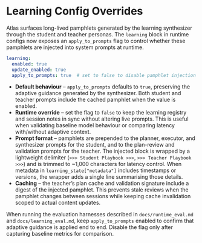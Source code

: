 # Learning Config Overrides

Atlas surfaces long-lived pamphlets generated by the learning synthesizer
through the student and teacher personas. The `learning` block in runtime
configs now exposes an `apply_to_prompts` flag to control whether these
pamphlets are injected into system prompts at runtime.

```yaml
learning:
  enabled: true
  update_enabled: true
  apply_to_prompts: true  # set to false to disable pamphlet injection
```

- **Default behaviour** – `apply_to_prompts` defaults to `true`, preserving the
  adaptive guidance generated by the synthesizer. Both student and teacher
  prompts include the cached pamphlet when the value is enabled.
- **Runtime override** – set the flag to `false` to keep the learning registry
  and session notes in sync without altering live prompts. This is useful when
  validating baseline model behaviour or comparing latency with/without
  adaptive context.
- **Prompt format** – pamphlets are prepended to the planner, executor, and
  synthesizer prompts for the student, and to the plan-review and validation
  prompts for the teacher. The injected block is wrapped by a lightweight
  delimiter (`>>> Student Playbook >>>`, `>>> Teacher Playbook >>>`) and is
  trimmed to ~1,000 characters for latency control. When metadata in
  `learning_state["metadata"]` includes timestamps or versions, the wrapper adds
  a single line summarising those details.
- **Caching** – the teacher’s plan cache and validation signature include a
  digest of the injected pamphlet. This prevents stale reviews when the
  pamphlet changes between sessions while keeping cache invalidation scoped to
  actual content updates.

When running the evaluation harnesses described in
`docs/runtime_eval.md` and `docs/learning_eval.md`, keep
`apply_to_prompts` enabled to confirm that adaptive guidance is applied end to
end. Disable the flag only after capturing baseline metrics for comparison.
